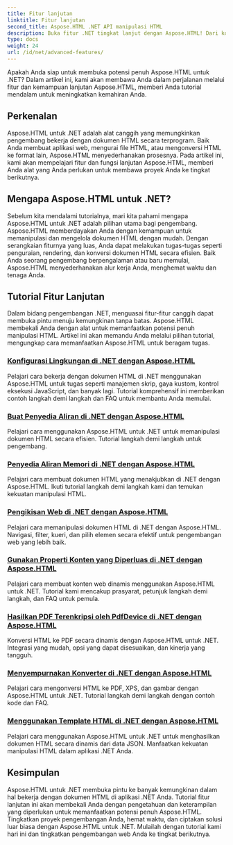 ```yaml
---
title: Fitur lanjutan
linktitle: Fitur lanjutan
second_title: Aspose.HTML .NET API manipulasi HTML
description: Buka fitur .NET tingkat lanjut dengan Aspose.HTML! Dari konfigurasi lingkungan hingga web scraping, jelajahi tutorial komprehensif untuk pengembangan web yang hebat.
type: docs
weight: 24
url: /id/net/advanced-features/
---
```


Apakah Anda siap untuk membuka potensi penuh Aspose.HTML untuk .NET? Dalam artikel ini, kami akan membawa Anda dalam perjalanan melalui fitur dan kemampuan lanjutan Aspose.HTML, memberi Anda tutorial mendalam untuk meningkatkan kemahiran Anda.

## Perkenalan

Aspose.HTML untuk .NET adalah alat canggih yang memungkinkan pengembang bekerja dengan dokumen HTML secara terprogram. Baik Anda membuat aplikasi web, mengurai file HTML, atau mengonversi HTML ke format lain, Aspose.HTML menyederhanakan prosesnya. Pada artikel ini, kami akan mempelajari fitur dan fungsi lanjutan Aspose.HTML, memberi Anda alat yang Anda perlukan untuk membawa proyek Anda ke tingkat berikutnya.

## Mengapa Aspose.HTML untuk .NET?

Sebelum kita mendalami tutorialnya, mari kita pahami mengapa Aspose.HTML untuk .NET adalah pilihan utama bagi pengembang. Aspose.HTML memberdayakan Anda dengan kemampuan untuk memanipulasi dan mengelola dokumen HTML dengan mudah. Dengan serangkaian fiturnya yang luas, Anda dapat melakukan tugas-tugas seperti penguraian, rendering, dan konversi dokumen HTML secara efisien. Baik Anda seorang pengembang berpengalaman atau baru memulai, Aspose.HTML menyederhanakan alur kerja Anda, menghemat waktu dan tenaga Anda.

## Tutorial Fitur Lanjutan
Dalam bidang pengembangan .NET, menguasai fitur-fitur canggih dapat membuka pintu menuju kemungkinan tanpa batas. Aspose.HTML membekali Anda dengan alat untuk memanfaatkan potensi penuh manipulasi HTML. Artikel ini akan memandu Anda melalui pilihan tutorial, mengungkap cara memanfaatkan Aspose.HTML untuk beragam tugas.
### [Konfigurasi Lingkungan di .NET dengan Aspose.HTML](./environment-configuration/)
Pelajari cara bekerja dengan dokumen HTML di .NET menggunakan Aspose.HTML untuk tugas seperti manajemen skrip, gaya kustom, kontrol eksekusi JavaScript, dan banyak lagi. Tutorial komprehensif ini memberikan contoh langkah demi langkah dan FAQ untuk membantu Anda memulai.
### [Buat Penyedia Aliran di .NET dengan Aspose.HTML](./create-stream-provider/)
Pelajari cara menggunakan Aspose.HTML untuk .NET untuk memanipulasi dokumen HTML secara efisien. Tutorial langkah demi langkah untuk pengembang.
### [Penyedia Aliran Memori di .NET dengan Aspose.HTML](./memory-stream-provider/)
Pelajari cara membuat dokumen HTML yang menakjubkan di .NET dengan Aspose.HTML. Ikuti tutorial langkah demi langkah kami dan temukan kekuatan manipulasi HTML.
### [Pengikisan Web di .NET dengan Aspose.HTML](./web-scraping/)
Pelajari cara memanipulasi dokumen HTML di .NET dengan Aspose.HTML. Navigasi, filter, kueri, dan pilih elemen secara efektif untuk pengembangan web yang lebih baik.
### [Gunakan Properti Konten yang Diperluas di .NET dengan Aspose.HTML](./use-extended-content-property/)
Pelajari cara membuat konten web dinamis menggunakan Aspose.HTML untuk .NET. Tutorial kami mencakup prasyarat, petunjuk langkah demi langkah, dan FAQ untuk pemula.
### [Hasilkan PDF Terenkripsi oleh PdfDevice di .NET dengan Aspose.HTML](./generate-encrypted-pdf-by-pdfdevice/)
Konversi HTML ke PDF secara dinamis dengan Aspose.HTML untuk .NET. Integrasi yang mudah, opsi yang dapat disesuaikan, dan kinerja yang tangguh.
### [Menyempurnakan Konverter di .NET dengan Aspose.HTML](./fine-tuning-converters/)
Pelajari cara mengonversi HTML ke PDF, XPS, dan gambar dengan Aspose.HTML untuk .NET. Tutorial langkah demi langkah dengan contoh kode dan FAQ.
### [Menggunakan Template HTML di .NET dengan Aspose.HTML](./using-html-templates/)
Pelajari cara menggunakan Aspose.HTML untuk .NET untuk menghasilkan dokumen HTML secara dinamis dari data JSON. Manfaatkan kekuatan manipulasi HTML dalam aplikasi .NET Anda.


## Kesimpulan

Aspose.HTML untuk .NET membuka pintu ke banyak kemungkinan dalam hal bekerja dengan dokumen HTML di aplikasi .NET Anda. Tutorial fitur lanjutan ini akan membekali Anda dengan pengetahuan dan keterampilan yang diperlukan untuk memanfaatkan potensi penuh Aspose.HTML. Tingkatkan proyek pengembangan Anda, hemat waktu, dan ciptakan solusi luar biasa dengan Aspose.HTML untuk .NET. Mulailah dengan tutorial kami hari ini dan tingkatkan pengembangan web Anda ke tingkat berikutnya.